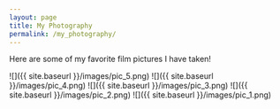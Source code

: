```yaml
---
layout: page
title: My Photography
permalink: /my_photography/
---
```


Here are some of my favorite film pictures I have taken! 

![]({{ site.baseurl }}/images/pic_5.png)
![]({{ site.baseurl }}/images/pic_4.png)
![]({{ site.baseurl }}/images/pic_3.png)
![]({{ site.baseurl }}/images/pic_2.png)
![]({{ site.baseurl }}/images/pic_1.png)